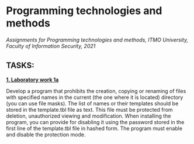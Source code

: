 # Programming technologies and methods
###### Assignments for Programming technologies and methods, ITMO University, Faculty of Information Security, 2021
## TASKS:

[__1. Laboratory work 1a__](https://github.com/cyberknopa/Python/blob/main/TIMP/Lab_1.py)

Develop a program that prohibits the creation, copying or renaming of 
files with specified names in the current (the one where it is located) directory 
(you can use file masks). The list of names or their templates should be stored in the template.tbl file as text. 
This file must be protected from deletion, unauthorized viewing and modification. When installing the program, 
you can provide for disabling it using the password stored in the first line of the template.tbl file in hashed form. 
The program must enable and disable the protection mode.
